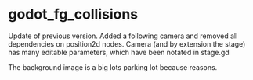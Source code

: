 # godot_fg_collisions

Update of previous version. Added a following camera and removed all dependencies on position2d nodes. 
Camera (and by extension the stage) has many editable parameters, which have been notated in stage.gd

The background image is a big lots parking lot because reasons.
